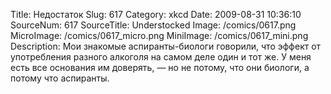 Title: Недостаток 
Slug: 617 
Category: xkcd 
Date: 2009-08-31 10:36:10 
SourceNum: 617 
SourceTitle: Understocked 
Image: /comics/0617.png 
MicroImage: /comics/0617_micro.png 
MiniImage: /comics/0617_mini.png 
Description: Мои знакомые аспиранты-биологи говорили, что эффект от употребления разного алкоголя на самом деле один и тот же. У меня есть все основания им доверять, ― но не потому, что они биологи, а потому что аспиранты. 

